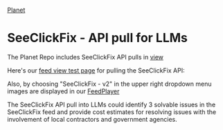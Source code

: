 [Planet](../)
# SeeClickFix - API pull for LLMs

The Planet Repo includes SeeClickFix API pulls in [view](../view/)

Here's our [feed view test page](https://model.earth/feed/view/#feed=seeclickfix-311) for pulling the SeeClickFix API:

Also, by choosing "SeeClickFix - v2" in the upper right dropdown menu images are displayed in our [FeedPlayer](https://model.earth/feed)


The SeeClickFix API pull into LLMs could identify 3 solvable issues in the SeeClickFix feed and provide cost estimates for resolving issues with the involvement of local contractors and government agencies.